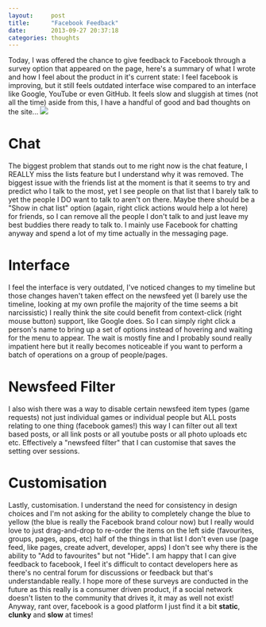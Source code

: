 ```yaml
---
layout:     post
title:      "Facebook Feedback"
date:       2013-09-27 20:37:18
categories: thoughts
---
```

Today, I was offered the chance to give feedback to Facebook through a survey option that appeared on the page, here's a summary of what I wrote and how I feel about the product in it's current state: I feel facebook is improving, but it still feels outdated interface wise compared to an interface like Google, YouTube or even GitHub. It feels slow and sluggish at times (not all the time) aside from this, I have a handful of good and bad thoughts on the site... ![](https://www.facebook.com/images/fb_icon_325x325.png)

# Chat

The biggest problem that stands out to me right now is the chat feature, I REALLY miss the lists feature but I understand why it was removed. The biggest issue with the friends list at the moment is that it seems to try and predict who I talk to the most, yet I see people on that list that I barely talk to yet the people I DO want to talk to aren't on there. Maybe there should be a "Show in chat list" option (again, right click actions would help a lot here) for friends, so I can remove all the people I don't talk to and just leave my best buddies there ready to talk to. I mainly use Facebook for chatting anyway and spend a lot of my time actually in the messaging page. 

# Interface

I feel the interface is very outdated, I've noticed changes to my timeline but those changes haven't taken effect on the newsfeed yet (I barely use the timeline, looking at my own profile the majority of the time seems a bit narcissistic) I really think the site could benefit from context-click (right mouse button) support, like Google does. So I can simply right click a person's name to bring up a set of options instead of hovering and waiting for the menu to appear. The wait is mostly fine and I probably sound really impatient here but it really becomes noticeable if you want to perform a batch of operations on a group of people/pages. 

# Newsfeed Filter

I also wish there was a way to disable certain newsfeed item types (game requests) not just individual games or individual people but ALL posts relating to one thing (facebook games!) this way I can filter out all text based posts, or all link posts or all youtube posts or all photo uploads etc etc. Effectively a "newsfeed filter" that I can customise that saves the setting over sessions. 

# Customisation

Lastly, customisation. I understand the need for consistency in design choices and I'm not asking for the ability to completely change the blue to yellow (the blue is really the Facebook brand colour now) but I really would love to just drag-and-drop to re-order the items on the left side (favourites, groups, pages, apps, etc) half of the things in that list I don't even use (page feed, like pages, create advert, developer, apps) I don't see why there is the ability to "Add to favourites" but not "Hide". I am happy that I can give feedback to facebook, I feel it's difficult to contact developers here as there's no central forum for discussions or feedback but that's understandable really. I hope more of these surveys are conducted in the future as this really is a consumer driven product, if a social network doesn't listen to the community that drives it, it may as well not exist! Anyway, rant over, facebook is a good platform I just find it a bit **static**, **clunky** and **slow** at times!

